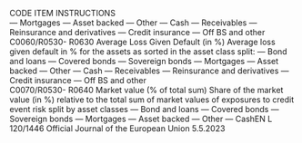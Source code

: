  
CODE  ITEM  INSTRUCTIONS  
— Mortgages 
— Asset backed 
— Other 
— Cash 
— Receivables 
— Reinsurance and derivatives 
— Credit insurance 
— Off BS and other  
C0060/R0530- 
R0630  Average Loss Given 
Default (in %)  Average loss given default in % for the assets as sorted in the asset class split: 
— Bond and loans 
— Covered bonds 
— Sovereign bonds 
— Mortgages 
— Asset backed 
— Other 
— Cash 
— Receivables 
— Reinsurance and derivatives 
— Credit insurance 
— Off BS and other  
C0070/R0530- 
R0640  Market value (% of total 
sum)  Share of the market value (in %) relative to the total sum of market values of exposures 
to credit event risk split by asset classes 
— Bond and loans 
— Covered bonds 
— Sovereign bonds 
— Mortgages 
— Asset backed 
— Other 
— CashEN  L 120/1446 Official Journal of the European Union 5.5.2023